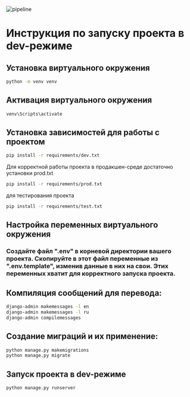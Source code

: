![pipeline](https://gitlab.crja72.ru/django_2023/projects/business-manager_14/badges/main/pipeline.svg)
# Инструкция по запуску проекта в dev-режиме
## Установка виртуального окружения
```sh
python -m venv venv
```
## Активация виртуального окружения
```sh
venv\Scripts\activate
```
## Установка зависимостей для работы с проектом
```sh
pip install -r requirements/dev.txt
```
Для корректной работы проекта в продакшен-среде достаточно установки prod.txt
```sh
pip install -r requirements/prod.txt
```
 для тестирования проекта
```sh
pip install -r requirements/test.txt
```
## Настройка переменных виртуального окружения
### Создайте файл ".env" в корневой директории вашего проекта. Скопируйте в этот файл переменные из ".env.template", изменив данные в них на свои. Этих переменных хватит для корректного запуска проекта.
## Компиляция сообщений для перевода:
```sh
django-admin makemessages -l en
django-admin makemessages -l ru
django-admin compilemessages
```
## Создание миграций и их применение:
```sh
python manage.py makemigrations
python manage.py migrate
```
## Запуск проекта в dev-режиме
```sh
python manage.py runserver
```